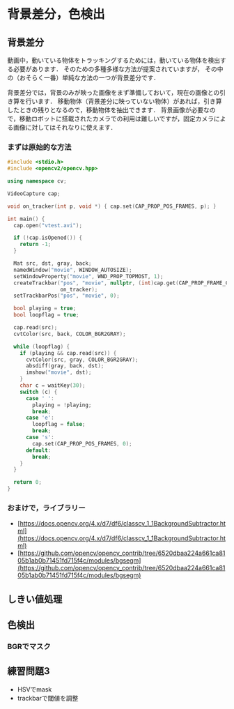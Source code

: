 # 背景差分，色検出

## 背景差分

動画中，動いている物体をトラッキングするためには，動いている物体を検出する必要があります．
そのための多種多様な方法が提案されていますが，
その中の（おそらく一番）単純な方法の一つが背景差分です．

背景差分では，背景のみが映った画像をまず準備しておいて，現在の画像との引き算を行います．
移動物体（背景差分に映っていない物体）があれば，引き算したときの残りとなるので，移動物体を抽出できます．
背景画像が必要なので，移動ロボットに搭載されたカメラでの利用は難しいですが，固定カメラによる画像に対してはそれなりに使えます．

### まずは原始的な方法

```cpp
#include <stdio.h>
#include <opencv2/opencv.hpp>

using namespace cv;

VideoCapture cap;

void on_tracker(int p, void *) { cap.set(CAP_PROP_POS_FRAMES, p); }

int main() {
  cap.open("vtest.avi");

  if (!cap.isOpened()) {
    return -1;
  }

  Mat src, dst, gray, back;
  namedWindow("movie", WINDOW_AUTOSIZE);
  setWindowProperty("movie", WND_PROP_TOPMOST, 1);
  createTrackbar("pos", "movie", nullptr, (int)cap.get(CAP_PROP_FRAME_COUNT),
                 on_tracker);
  setTrackbarPos("pos", "movie", 0);

  bool playing = true;
  bool loopflag = true;

  cap.read(src);
  cvtColor(src, back, COLOR_BGR2GRAY);

  while (loopflag) {
    if (playing && cap.read(src)) {
      cvtColor(src, gray, COLOR_BGR2GRAY);
      absdiff(gray, back, dst);
      imshow("movie", dst);
    }
    char c = waitKey(30);
    switch (c) {
      case ' ':
        playing = !playing;
        break;
      case 'e':
        loopflag = false;
        break;
      case 's':
        cap.set(CAP_PROP_POS_FRAMES, 0);
      default:
        break;
    }
  }

  return 0;
}
```


### おまけで，ライブラリー

- [https://docs.opencv.org/4.x/d7/df6/classcv_1_1BackgroundSubtractor.html](https://docs.opencv.org/4.x/d7/df6/classcv_1_1BackgroundSubtractor.html)
- [https://github.com/opencv/opencv_contrib/tree/6520dbaa224a661ca8105b1ab0b71451fd715f4c/modules/bgsegm](https://github.com/opencv/opencv_contrib/tree/6520dbaa224a661ca8105b1ab0b71451fd715f4c/modules/bgsegm)

## しきい値処理
    
## 色検出

### BGRでマスク

## 練習問題3

- HSVでmask
- trackbarで閾値を調整
